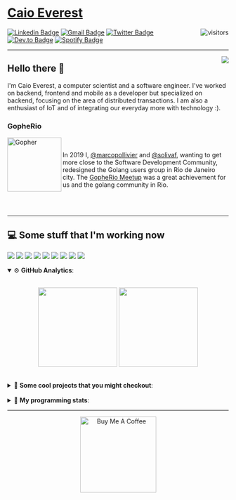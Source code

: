 # [Caio Everest](https://caioeverest.dev)

<img align="right" src="https://visitor-badge.glitch.me/badge?page_id=caioeverest.caioeverest" alt="visitors">

[![Linkedin Badge](https://img.shields.io/badge/-LinkedIn-blue?style=flat-square&logo=Linkedin&logoColor=white&link=https://www.linkedin.com/in/caioeverest/)](https://www.linkedin.com/in/caioeverest/)
[![Gmail Badge](https://img.shields.io/badge/-Gmail-c14438?style=flat-square&logo=Gmail&logoColor=white&link=mailto:mollivier.dev@gmail.com)](mailto:caioeverest.b@gmail.com/)
[![Twitter Badge](https://img.shields.io/badge/-Twitter-1DA1F2?style=flat-square&logo=Twitter&logoColor=white&link=https://twitter.com/caioeverest)](https://twitter.com/caioeverest)
[![Dev.to Badge](https://img.shields.io/badge/-Dev.to-363D44?style=flat-square&logo=Dev.to&logoColor=white&link=https://dev.to/caioeverest)](https://dev.to/caioeverest)
[![Spotify Badge](https://img.shields.io/badge/-Spotify-1ED760?style=flat-square&amp;labelColor=fff&amp;logo=Spotify&link=https://open.spotify.com/user/caio.everest)](https://open.spotify.com/user/caio.everest)

---
<img align="right" src="https://media3.giphy.com/media/Nx0rz3jtxtEre/200.gif"/>

## Hello there 🖖

<p>
    I'm Caio Everest, a computer scientist and a software engineer. I've worked on backend, frontend and mobile as a developer
    but specialized on backend, focusing on the area of distributed transactions. I am also a enthusiast of IoT and of integrating
    our everyday more with technology :).
</p>

### GopheRio

<img align="left" src="https://i.imgur.com/zmxMolD.png" alt="Gopher" width="123em">

<br>
<p>
    In 2019 I, <a href="https://github.com/marcopollivier">@marcopollivier</a> and <a href="https://github.com/solivaf">
    @solivaf</a>, wanting to get more close to the Software Development
    Community, redesigned the Golang users group in Rio de Janeiro city. The <a href="https://www.meetup.com/GopheRio">
    GopheRio Meetup</a> was a great achievement for us and the golang community in Rio.
</p>
<br><br>

---

## 💻 Some stuff that I'm working now

<a href=""><img src="https://img.shields.io/badge/-Go-00ADD8?style=flat-square&logo=go&logoColor=white"></a>
<a href=""><img src="https://img.shields.io/badge/-Rust-4f4f4f?style=flat-square&logo=rust&logoColor=white"></a>
<a href=""><img src="https://img.shields.io/badge/-Python-F7C400?style=flat-square&logo=python&logoColor=white"></a>
<a href=""><img src="https://img.shields.io/badge/-Ruby-980D02?style=flat-square&logo=ruby&logoColor=white"></a>
<a href=""><img src="http://img.shields.io/badge/-Java-007396?style=flat-square&logo=java&logoColor=white"></a>
<a href=""><img src="http://img.shields.io/badge/-Kotlin-7B6BDA?style=flat-square&logo=kotlin&logoColor=white"></a>
<a href=""><img src="http://img.shields.io/badge/-JavaScript-F7DF1E?style=flat-square&logo=JavaScript&logoColor=white"></a>
<a href=""><img src="http://img.shields.io/badge/-Terraform-623CE4?style=flat-square&logo=Terraform&logoColor=white"></a>
<a href=""><img src="http://img.shields.io/badge/-Ansible-171615?style=flat-square&logo=Ansible&logoColor=white"></a>

<details open>
    <summary>⚙ <b>GitHub Analytics</b>: </summary>
    <br>
    <p align="center">
        <img height="180em" src="https://github-readme-stats-eight-theta.vercel.app/api?username=caioeverest&show_icons=true&theme=tokyonight&include_all_commits=true&count_private=true"/>
        <img height="180em" src="https://github-readme-stats-eight-theta.vercel.app/api/top-langs/?username=caioeverest&layout=compact&langs_count=8&theme=tokyonight&include_all_commits=true&count_private=true"/>
    </p>
</details>

<br>

<details>
    <summary>🔨 <b>Some cool projects that you might checkout</b>: </summary>
    <div style="margin-left:3em">
        <li>🌠 <a href="https://github.com/caioeverest/supernova">Supernova</a> - Script that builds a development environment on linux machines</li>
        <li>⚙ <a href="https://github.com/caioeverest/gocfg">Gocfg</a> - A golang library that loads config structs from files with environment interpolation</li>
    </div>
</details>

<br>


<details>
 <summary>🤖 <b>My programming stats</b>: </summary>
<br>
<!--START_SECTION:waka-->
![Code Time](http://img.shields.io/badge/Code%20Time-3%2C322%20hrs%2031%20mins-blue)

**🐱 My GitHub Data** 

> 📦 80.6 kB Used in GitHub's Storage 
 > 
> 🏆 275 Contributions in the Year 2025
 > 
> 🚫 Not Opted to Hire
 > 
> 📜 42 Public Repositories 
 > 
> 🔑 9 Private Repositories 
 > 
**I'm an Early 🐤** 

```text
🌞 Morning                755 commits         █████░░░░░░░░░░░░░░░░░░░░   18.15 % 
🌆 Daytime                1971 commits        ████████████░░░░░░░░░░░░░   47.38 % 
🌃 Evening                952 commits         ██████░░░░░░░░░░░░░░░░░░░   22.88 % 
🌙 Night                  482 commits         ███░░░░░░░░░░░░░░░░░░░░░░   11.59 % 
```
📅 **I'm Most Productive on Wednesday** 

```text
Monday                   527 commits         ███░░░░░░░░░░░░░░░░░░░░░░   12.67 % 
Tuesday                  1048 commits        ██████░░░░░░░░░░░░░░░░░░░   25.19 % 
Wednesday                1119 commits        ███████░░░░░░░░░░░░░░░░░░   26.90 % 
Thursday                 342 commits         ██░░░░░░░░░░░░░░░░░░░░░░░   08.22 % 
Friday                   777 commits         █████░░░░░░░░░░░░░░░░░░░░   18.68 % 
Saturday                 146 commits         █░░░░░░░░░░░░░░░░░░░░░░░░   03.51 % 
Sunday                   201 commits         █░░░░░░░░░░░░░░░░░░░░░░░░   04.83 % 
```


📊 **This Week I Spent My Time On** 

```text
💬 Programming Languages: 
Python                   2 hrs 13 mins       ██████████████░░░░░░░░░░░   57.02 % 
Bash                     43 mins             █████░░░░░░░░░░░░░░░░░░░░   18.60 % 
Go                       12 mins             █░░░░░░░░░░░░░░░░░░░░░░░░   05.16 % 
XML                      11 mins             █░░░░░░░░░░░░░░░░░░░░░░░░   05.11 % 
TypeScript               9 mins              █░░░░░░░░░░░░░░░░░░░░░░░░   04.03 % 

🔥 Editors: 
Cursor                   3 hrs 19 mins       █████████████████████░░░░   85.22 % 
Neovim                   34 mins             ████░░░░░░░░░░░░░░░░░░░░░   14.78 % 

💻 Operating System: 
Mac                      3 hrs 53 mins       █████████████████████████   100.00 % 
```

**I Mostly Code in Go** 

```text
Go                       40 repos            ████████████░░░░░░░░░░░░░   48.78 % 
Shell                    5 repos             ██░░░░░░░░░░░░░░░░░░░░░░░   06.10 % 
Java                     4 repos             █░░░░░░░░░░░░░░░░░░░░░░░░   04.88 % 
Nix                      1 repo              ░░░░░░░░░░░░░░░░░░░░░░░░░   01.22 % 
Lua                      1 repo              ░░░░░░░░░░░░░░░░░░░░░░░░░   01.22 % 
```




 Last Updated on 18/06/2025 02:36:32 UTC
<!--END_SECTION:waka-->
</details>

---

<p align="center">
    <a href="https://www.buymeacoffee.com/caioeverest" target="_blank">
        <img src="https://az743702.vo.msecnd.net/cdn/kofi3.png?v=a" alt="Buy Me A Coffee" width="173em">
    </a>
</p>
